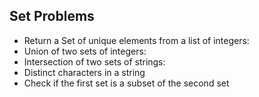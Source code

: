 ## Set Problems
- Return a Set of unique elements from a list of integers:
- Union of two sets of integers:
- Intersection of two sets of strings:
- Distinct characters in a string
- Check if the first set is a subset of the second set